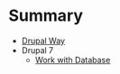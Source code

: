 # Summary

* [Drupal Way](drupal-way.md)
* Drupal 7
  * [Work with Database](/7/database/work-with-bd.md)



